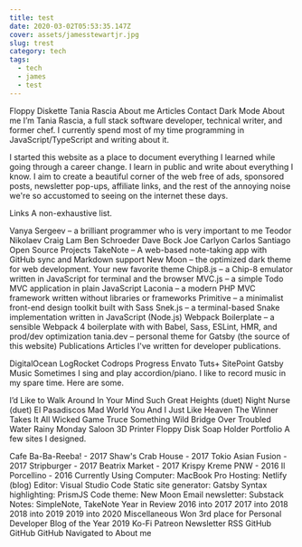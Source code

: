```yaml
---
title: test
date: 2020-03-02T05:53:35.147Z
cover: assets/jamesstewartjr.jpg
slug: trest
category: tech
tags:
  - tech
  - james
  - test
---
```

Floppy Diskette
Tania Rascia
About me
Articles
Contact
Dark Mode
About me
I’m Tania Rascia, a full stack software developer, technical writer, and former chef. I currently spend most of my time programming in JavaScript/TypeScript and writing about it.

I started this website as a place to document everything I learned while going through a career change. I learn in public and write about everything I know. I aim to create a beautiful corner of the web free of ads, sponsored posts, newsletter pop-ups, affiliate links, and the rest of the annoying noise we're so accustomed to seeing on the internet these days.

Links
A non-exhaustive list.

Vanya Sergeev – a brilliant programmer who is very important to me
Teodor Nikolaev
Craig Lam
Ben Schroeder
Dave Bock
Joe Carlyon
Carlos Santiago
Open Source Projects
TakeNote – A web-based note-taking app with GitHub sync and Markdown support
New Moon – the optimized dark theme for web development. Your new favorite theme
Chip8.js – a Chip-8 emulator written in JavaScript for terminal and the browser
MVC.js – a simple Todo MVC application in plain JavaScript
Laconia – a modern PHP MVC framework written without libraries or frameworks
Primitive – a minimalist front-end design toolkit built with Sass
Snek.js – a terminal-based Snake implementation written in JavaScript (Node.js)
Webpack Boilerplate – a sensible Webpack 4 boilerplate with with Babel, Sass, ESLint, HMR, and prod/dev optimization
tania.dev – personal theme for Gatsby (the source of this website)
Publications
Articles I've written for developer publications.

DigitalOcean
LogRocket
Codrops
Progress
Envato Tuts+
SitePoint
Gatsby
Music
Sometimes I sing and play accordion/piano. I like to record music in my spare time. Here are some.

I’d Like to Walk Around In Your Mind
Such Great Heights (duet)
Night Nurse (duet)
El Pasadiscos
Mad World
You And I
Just Like Heaven
The Winner Takes It All
Wicked Game
Truce
Something Wild
Bridge Over Troubled Water
Rainy Monday
Saloon
3D Printer
Floppy Disk
Soap Holder
Portfolio
A few sites I designed.

Cafe Ba-Ba-Reeba! - 2017
Shaw's Crab House - 2017
Tokio Asian Fusion - 2017
Stripburger - 2017
Beatrix Market - 2017
Krispy Kreme PNW - 2016
Il Porcellino - 2016
Currently Using
Computer: MacBook Pro
Hosting: Netlify (blog)
Editor: Visual Studio Code
Static site generator: Gatsby
Syntax highlighting: PrismJS
Code theme: New Moon
Email newsletter: Substack
Notes: SimpleNote, TakeNote
Year in Review
2016 into 2017
2017 into 2018
2018 into 2019
2019 into 2020
Miscellaneous
Won 3rd place for Personal Developer Blog of the Year 2019
Ko-Fi
Patreon
Newsletter
RSS
GitHub
GitHub
GitHub
Navigated to About me
